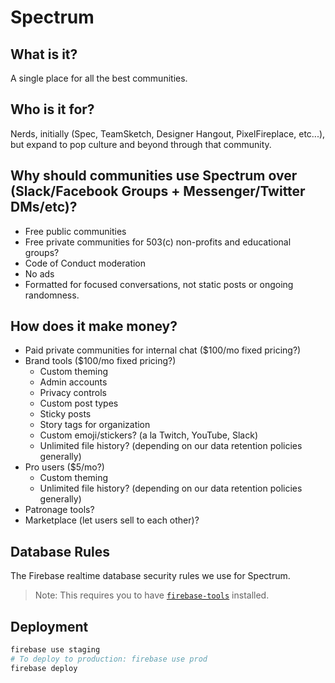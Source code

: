 # Spectrum

## What is it?
A single place for all the best communities.


## Who is it for?
Nerds, initially (Spec, TeamSketch, Designer Hangout, PixelFireplace, etc...), but expand to pop culture and beyond through that community.


## Why should communities use Spectrum over (Slack/Facebook Groups + Messenger/Twitter DMs/etc)?
- Free public communities
- Free private communities for 503(c) non-profits and educational groups?
- Code of Conduct moderation
- No ads
- Formatted for focused conversations, not static posts or ongoing randomness.


## How does it make money?
- Paid private communities for internal chat ($100/mo fixed pricing?)
- Brand tools ($100/mo fixed pricing?)
  - Custom theming
  - Admin accounts
  - Privacy controls
  - Custom post types
  - Sticky posts
  - Story tags for organization
  - Custom emoji/stickers? (a la Twitch, YouTube, Slack)
  - Unlimited file history? (depending on our data retention policies generally)
- Pro users ($5/mo?)
  - Custom theming
  - Unlimited file history? (depending on our data retention policies generally)
- Patronage tools?
- Marketplace (let users sell to each other)?

## Database Rules

The Firebase realtime database security rules we use for Spectrum.

> Note: This requires you to have [`firebase-tools`](https://github.com/firebase/firebase-tools) installed.

## Deployment

```sh
firebase use staging
# To deploy to production: firebase use prod
firebase deploy
```
